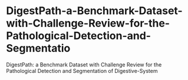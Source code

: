 # DigestPath-a-Benchmark-Dataset-with-Challenge-Review-for-the-Pathological-Detection-and-Segmentatio
DigestPath: a Benchmark Dataset with Challenge Review for the Pathological Detection and Segmentation of Digestive-System
